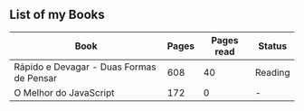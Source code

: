 ## List of my Books

Book                                     | Pages | Pages read | Status
---------------------------------------- | ----- | ---------- | -------
Rápido e Devagar - Duas Formas de Pensar | 608   | 40         | Reading
O Melhor do JavaScript                   | 172   | 0          | -

